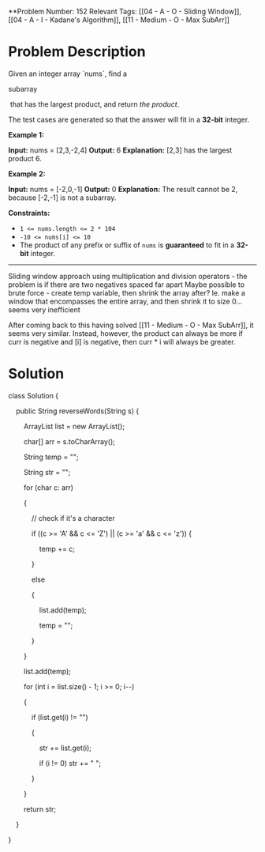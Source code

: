 
**Problem Number: 152
Relevant Tags: [[04 - A - O - Sliding Window]], [[04 - A - I - Kadane's Algorithm]], [[11 - Medium - O - Max SubArr]]
<h1> Problem Description </h1>
Given an integer array `nums`, find a 

subarray

 that has the largest product, and return _the product_.

The test cases are generated so that the answer will fit in a **32-bit** integer.

**Example 1:**

**Input:** nums = [2,3,-2,4]
**Output:** 6
**Explanation:** [2,3] has the largest product 6.

**Example 2:**

**Input:** nums = [-2,0,-1]
**Output:** 0
**Explanation:** The result cannot be 2, because [-2,-1] is not a subarray.

**Constraints:**

- `1 <= nums.length <= 2 * 104`
- `-10 <= nums[i] <= 10`
- The product of any prefix or suffix of `nums` is **guaranteed** to fit in a **32-bit** integer.

-----
Sliding window approach using multiplication and division operators - the problem is if there are two negatives spaced far apart
Maybe possible to brute force - create temp variable, then shrink the array after? Ie. make a window that encompasses the entire array, and then shrink it to size 0... seems very inefficient

After coming back to this having solved [[11 - Medium - O - Max SubArr]], it seems very similar. Instead, however, the product can always be more if curr is negative and [i] is negative, then curr * i will always be greater.

<h1> Solution </h1>
class Solution {

    public String reverseWords(String s) {

        ArrayList<String> list = new ArrayList<String>();

        char[] arr = s.toCharArray();

        String temp = "";

        String str = "";

        for (char c: arr)

        {

            // check if it's a character

            if ((c >= 'A' && c <= 'Z') || (c >= 'a' && c <= 'z')) {

                temp += c;

            }

            else

            {

                list.add(temp);

                temp = "";

            }

        }

        list.add(temp);

        for (int i = list.size() - 1; i >= 0; i--)

        {

            if (list.get(i) != "")

            {

                str += list.get(i);

                if (i != 0) str += " ";

            }

        }

        return str;

    }

}